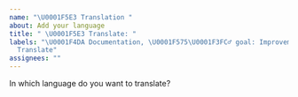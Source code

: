 ```yaml
---
name: "\U0001F5E3 Translation "
about: Add your language
title: " \U0001F5E3 Translate: "
labels: "\U0001F4DA Documentation, \U0001F575\U0001F3FC‍♂️ goal: Improvement, \U0001F5E3
  Translate"
assignees: ""
---
```


In which language do you want to translate?

